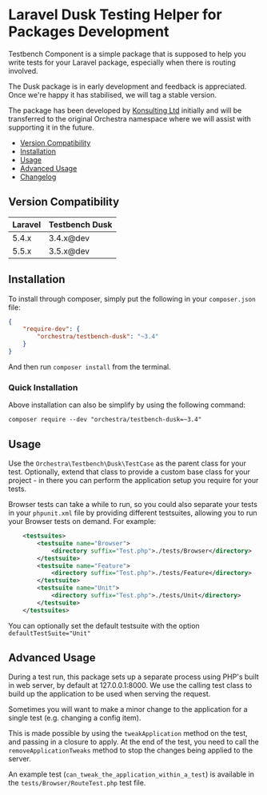Laravel Dusk Testing Helper for Packages Development
==============

Testbench Component is a simple package that is supposed to help you write tests for your Laravel package, especially when there is routing involved.

The Dusk package is in early development and feedback is appreciated. Once we're happy it has stabilised, we will tag a stable version.

The package has been developed by [Konsulting Ltd](https://github.com/konsulting) initially and will be transferred to the original Orchestra namespace where we will assist with supporting it in the future.


* [Version Compatibility](#version-compatibility)
* [Installation](#installation)
* [Usage](#usage)
* [Advanced Usage](#advanced-usage)
* [Changelog](https://github.com/orchestral/testbench-dusk/releases)

## Version Compatibility

 Laravel  | Testbench Dusk
:---------|:----------
 5.4.x    | 3.4.x@dev
 5.5.x    | 3.5.x@dev

## Installation

To install through composer, simply put the following in your `composer.json` file:

```json
{
    "require-dev": {
        "orchestra/testbench-dusk": "~3.4"
    }
}
```

And then run `composer install` from the terminal.

### Quick Installation

Above installation can also be simplify by using the following command:

    composer require --dev "orchestra/testbench-dusk=~3.4"

## Usage

Use the `Orchestra\Testbench\Dusk\TestCase` as the parent class for your test. Optionally, extend that class to provide a custom base class for your project - in there you can perform the application setup you require for your tests.

Browser tests can take a while to run, so you could also separate your tests in your `phpunit.xml` file by providing different testsuites, allowing you to run your Browser tests on demand. For example:
```xml
    <testsuites>
        <testsuite name="Browser">
            <directory suffix="Test.php">./tests/Browser</directory>
        </testsuite>
        <testsuite name="Feature">
            <directory suffix="Test.php">./tests/Feature</directory>
        </testsuite>
        <testsuite name="Unit">
            <directory suffix="Test.php">./tests/Unit</directory>
        </testsuite>
    </testsuites>
```

You can optionally set the default testsuite with the option `defaultTestSuite="Unit"`

## Advanced Usage

During a test run, this package sets up a separate process using PHP's built in web server, by default at 127.0.0.1:8000. We use the calling test class to build up the application to be used when serving the request.

Sometimes you will want to make a minor change to the application for a single test (e.g. changing a config item).

This is made possible by using the `tweakApplication` method on the test, and passing in a closure to apply. At the end of the test, you need to call the `removeApplicationTweaks` method to stop the changes being applied to the server.

An example test (`can_tweak_the_application_within_a_test`) is available in the `tests/Browser/RouteTest.php` test file.
